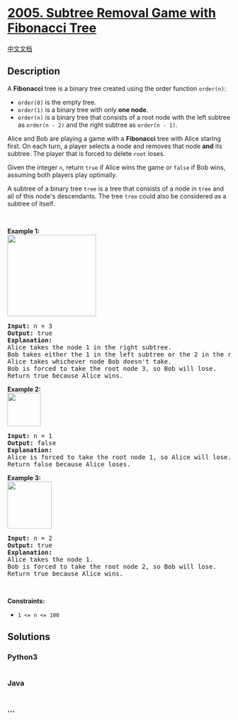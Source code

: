 # [2005. Subtree Removal Game with Fibonacci Tree](https://leetcode.com/problems/subtree-removal-game-with-fibonacci-tree)

[中文文档](/solution/2000-2099/2005.Subtree%20Removal%20Game%20with%20Fibonacci%20Tree/README.md)

## Description

<p>A <strong>Fibonacci</strong> tree is a binary tree created using the order function <code>order(n)</code>:</p>

<ul>
	<li><code>order(0)</code> is the empty tree.</li>
	<li><code>order(1)</code> is a binary tree with only <strong>one node</strong>.</li>
	<li><code>order(n)</code> is a binary tree that consists of a root node with the left subtree as <code>order(n - 2)</code> and the right subtree as <code>order(n - 1)</code>.</li>
</ul>

<p>Alice and Bob are playing a game with a <strong>Fibonacci</strong> tree with Alice staring first. On each turn, a player selects a node and removes that node <strong>and</strong> its subtree. The player that is forced to delete <code>root</code> loses.</p>

<p>Given the integer <code>n</code>, return <code>true</code> if Alice wins the game or <code>false</code> if Bob wins, assuming both players play optimally.</p>

<p>A subtree of a binary tree <code>tree</code> is a tree that consists of a node in <code>tree</code> and all of this node&#39;s descendants. The tree <code>tree</code> could also be considered as a subtree of itself.</p>

<p>&nbsp;</p>
<p><strong>Example 1:</strong><br />
<img src="https://cdn.jsdelivr.net/gh/doocs/leetcode@main/solution/2000-2099/2005.Subtree%20Removal%20Game%20with%20Fibonacci%20Tree/images/image-20210914173520-3.png" style="width: 200px; height: 184px;" /></p>

<pre>
<strong>Input:</strong> n = 3
<strong>Output:</strong> true
<strong>Explanation:</strong>
Alice takes the node 1 in the right subtree.
Bob takes either the 1 in the left subtree or the 2 in the right subtree.
Alice takes whichever node Bob doesn&#39;t take.
Bob is forced to take the root node 3, so Bob will lose.
Return true because Alice wins.
</pre>

<p><strong>Example 2:</strong><br />
<img src="https://cdn.jsdelivr.net/gh/doocs/leetcode@main/solution/2000-2099/2005.Subtree%20Removal%20Game%20with%20Fibonacci%20Tree/images/image-20210914173634-4.png" style="width: 75px; height: 75px;" /></p>

<pre>
<strong>Input:</strong> n = 1
<strong>Output:</strong> false
<strong>Explanation:</strong>
Alice is forced to take the root node 1, so Alice will lose.
Return false because Alice loses.
</pre>

<p><strong>Example 3:</strong><br />
<img src="https://cdn.jsdelivr.net/gh/doocs/leetcode@main/solution/2000-2099/2005.Subtree%20Removal%20Game%20with%20Fibonacci%20Tree/images/image-20210914173425-1.png" style="width: 100px; height: 106px;" /></p>

<pre>
<strong>Input:</strong> n = 2
<strong>Output:</strong> true
<strong>Explanation:</strong>
Alice takes the node 1.
Bob is forced to take the root node 2, so Bob will lose.
Return true because Alice wins.
</pre>

<p>&nbsp;</p>
<p><strong>Constraints:</strong></p>

<ul>
	<li><code>1 &lt;= n &lt;= 100</code></li>
</ul>

## Solutions

<!-- tabs:start -->

### **Python3**

```python

```

### **Java**

```java

```

### **...**

```

```

<!-- tabs:end -->
